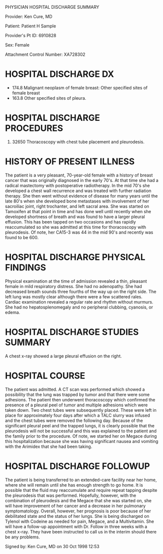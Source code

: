 PHYSICIAN HOSPITAL DISCHARGE SUMMARY

Provider: Ken Cure, MD

Patient: Patient H Sample

Provider's Pt ID: 6910828

Sex: Female

Attachment Control Number: XA728302

# HOSPITAL DISCHARGE DX

- 174.8 Malignant neoplasm of female breast: Other specified sites of female breast
- 163.8 Other specified sites of pleura.

# HOSPITAL DISCHARGE PROCEDURES

1. 32650 Thoracoscopy with chest tube placement and pleurodesis.

# HISTORY OF PRESENT ILLNESS

The patient is a very pleasant, 70-year-old female with a history of breast cancer that was originally diagnosed in the early 70's. At that time she had a radical mastectomy with postoperative radiotherapy. In the mid 70's she developed a chest wall recurrence and was treated with further radiation therapy. She then went without evidence of disease for many years until the late 80's when she developed bone metastases with involvement of her sacroiliac joint, right trochanter, and left sacral area. She was started on Tamoxifen at that point in time and has done well until recently when she developed shortness of breath and was found to have a larger pleural effusion. This has been tapped on two occasions and has rapidly reaccumulated so she was admitted at this time for thoracoscopy with pleurodesis. Of note, her CA15-3 was 44 in the mid 90's and recently was found to be 600.

# HOSPITAL DISCHARGE PHYSICAL FINDINGS

Physical examination at the time of admission revealed a thin, pleasant female in mild respiratory distress. She had no adenopathy. She had decreased breath sounds three fourths of the way up on the right side. The left lung was mostly clear although there were a few scattered rales. Cardiac examination revealed a regular rate and rhythm without murmurs. She had no hepatosplenomegaly and no peripheral clubbing, cyanosis, or edema.

# HOSPITAL DISCHARGE STUDIES SUMMARY

A chest x-ray showed a large pleural effusion on the right.

# HOSPITAL COURSE

The patient was admitted. A CT scan was performed which showed a possibility that the lung was trapped by tumor and that there were some adhesions. The patient then underwent thoracoscopy which confirmed the presence of a pleural peel of tumor and multiple adhesions which were taken down. Two chest tubes were subsequently placed. These were left in place for approximately four days after which a TALC slurry was infused and the chest tubes were removed the following day. Because of the significant pleural peel and the trapped lungs, it is clearly possible that the pleurodesis will not be successful and this was explained to the patient and the family prior to the procedure. Of note, we started her on Megace during this hospitalization because she was having significant nausea and vomiting with the Arimidex that she had been taking.

# HOSPITAL DISCHARGE FOLLOWUP

The patient is being transferred to an extended-care facility near her home, where she will remain until she has enough strength to go home. It is possible that the fluid may reaccumulate and require repeat tapping despite the pleurodesis that was performed. Hopefully, however, with the combination of pleurodesis and the Megace that she was started on, she will have improvement of her cancer and a decrease in her pulmonary symptomatology. Overall, however, her prognosis is poor because of her debilitated state and the status of her lungs. She is being discharged on Tylenol with Codeine as needed for pain, Megace, and a Multivitamin. She will have a follow-up appointment with Dr. Follow in three weeks with a chest x-ray. They have been instructed to call us in the interim should there be any problems.

Signed by: Ken Cure, MD on 30 Oct 1998 12:53
